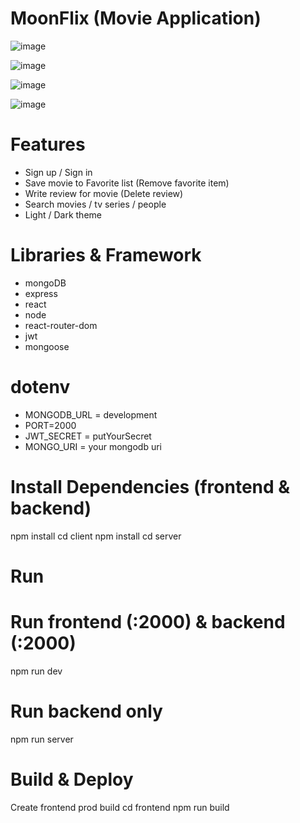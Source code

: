 # MoonFlix (Movie Application)

![image](https://github.com/AnkitaSingh2000/MoonFlix-Movie-App-/assets/89559467/f277cd9b-442f-428c-aca2-07a7499649ab)

![image](https://github.com/AnkitaSingh2000/MoonFlix-Movie-App-/assets/89559467/87b79eb1-6e2d-4169-b08f-73b48484b29c)

![image](https://github.com/AnkitaSingh2000/MoonFlix-Movie-App-/assets/89559467/0e4466f6-bf78-482d-ab2f-b1ae56e2c1f7)

![image](https://github.com/AnkitaSingh2000/MoonFlix-Movie-App-/assets/89559467/3af1221d-ed28-43f7-9768-7b5c502ee7b2)

# Features
- Sign up / Sign in
- Save movie to Favorite list (Remove favorite item)
- Write review for movie (Delete review)
- Search movies / tv series / people
- Light / Dark theme


# Libraries & Framework
- mongoDB
- express
- react
- node
- react-router-dom
- jwt
- mongoose

# dotenv 
- MONGODB_URL = development
- PORT=2000
- JWT_SECRET = putYourSecret
- MONGO_URI = your mongodb uri


# Install Dependencies (frontend & backend)
npm install
cd client
npm install
cd server

# Run
# Run frontend (:2000) & backend (:2000)
npm run dev
# Run backend only
npm run server

# Build & Deploy
Create frontend prod build
cd frontend
npm run build
